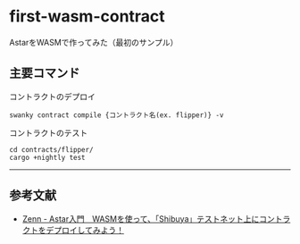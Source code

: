# first-wasm-contract
AstarをWASMで作ってみた（最初のサンプル）

## 主要コマンド
コントラクトのデプロイ
```
swanky contract compile {コントラクト名(ex. flipper)} -v
```

コントラクトのテスト
```
cd contracts/flipper/
cargo +nightly test
```

***
## 参考文献
* [Zenn - Astar入門　WASMを使って、「Shibuya」テストネット上にコントラクトをデプロイしてみよう！](https://zenn.dev/yuki2020/articles/605b2d31d085dd)